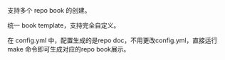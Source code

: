 支持多个 repo book 的创建。

统一 book template，支持完全自定义。

在 config.yml 中，配置生成的是repo doc，不用更改config.yml，直接运行 make 命令即可生成对应的repo book展示。